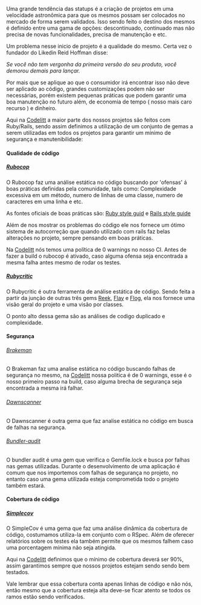 Uma grande tendência das statups é a criação de projetos em uma
velocidade astronômica para que os mesmos possam ser colocados no
mercado de forma serem validados. Isso sendo feito o destino dos mesmos
é definido entre uma gama de opções: descontinuado, continuado mas não
precisa de novas funcionalidades, precisa de manutenção e etc.

Um problema nesse inicio de projeto é a qualidade do mesmo. Certa vez o
fundador do Likedin Reid Hoffman disse:

*Se você não tem vergonha da primeira versão do seu produto, você
demorou demais para lançar.*

Por mais que se aplique ao que o consumidor irá encontrar isso
não deve ser aplicado ao código, grandes customizações podem não ser
necessárias, porém existem pequenas práticas que podem garantir uma boa
manutenção no futuro além, de  economia de tempo ( nosso mais caro recurso ) e
dinheiro.

Aqui na [Codelitt](codelitt.com) a maior parte dos nossos projetos são
feitos com Ruby/Rails, sendo assim definimos a utilização de um conjunto
 de gemas a serem utilizadas em todos os projetos para garantir um mínimo de
segurança e manutenibilidade:

#### Qualidade de código
##### [Rubocop](https://github.com/bbatsov/rubocop)

O Rubocop faz uma análise estática no código buscando por 'ofensas' á
boas práticas definidas pela comunidade, tails como: Complexidade
excessiva em um método, numero de linhas de uma classe, numero de
caracteres em uma linha e etc.

As fontes oficiais de boas práticas são: [Ruby style
guid](https://github.com/bbatsov/ruby-style-guide) e [Rails style
guide](https://github.com/bbatsov/rails-style-guide)

Além de nos mostrar os problemas do código ele nos fornece um ótimo
sistema de autocorreção que quando utilizado com rails faz belas
alterações no projeto, sempre pensando em boas práticas.

Na [Codelitt](codelitt.com) nós temos uma política de 0 warnings no
nosso CI. Antes de fazer a build o rubocop é ativado, caso alguma ofensa
seja encontrada a mesma falha antes mesmo de rodar os testes.

##### [Rubycritic](https://github.com/whitesmith/rubycritic)

O Rubycritic é outra ferramenta de análise estática de código. Sendo
feita a partir da junção de outras três gems
 [Reek](https://github.com/troessner/reek),
 [Flay](https://github.com/seattlerb/flay) e
 [Flog](https://github.com/seattlerb/flog), ela nos
fornece uma visão geral do projeto e uma visão por classes.

O ponto alto dessa gema são as análises de codigo duplicado e
complexidade.

#### Segurança

###### [Brakeman](https://github.com/presidentbeef/brakeman)

O Brakeman faz uma analise estática no código buscando falhas de segurança
no mesmo, na [Codelitt](codelitt.com) nossa politica é de 0 warnings,
esse é o nosso primeiro passo na build, caso alguma brecha de segurança
seja encontrada a mesma irá falhar.

###### [Dawnscanner](https://github.com/thesp0nge/dawnscanner)

O Dawnscanner é outra gema que faz analise estática no código em busca
de falhas na segurança.

###### [Bundler-audit](https://github.com/rubysec/bundler-audit)

O bundler audit é uma gem que verifica o Gemfile.lock e busca por falhas
nas gemas utilizadas. Durante o desenvolvimento de uma aplicação é comum
que nos importemos com falhas de segurança no projeto, no entanto caso
uma gema utilizada esteja comprometida todo o projeto também estará.

#### Cobertura de código

##### [Simplecov](https://github.com/colszowka/simplecov)

O SimpleCov é uma gema que faz uma análise dinâmica da cobertura de
código, costumamos utiliza-la em conjunto com o RSpec. Além de oferecer
relatórios sobre os testes ela também permite que os mesmos falhem caso
uma porcentagem mínima não seja atingida.

Aqui na [Codelitt](codelitt.com) definimos que o mínimo de cobertura
deverá ser 90%, assim garantimos sempre que nossos projetos estejam
sendo sendo bem testados.

Vale lembrar que essa cobertura conta apenas linhas de código e não
nós, então mesmo que a cobertura esteja alta deve-se ficar atento se
todos os ramos estão sendo verificados.
